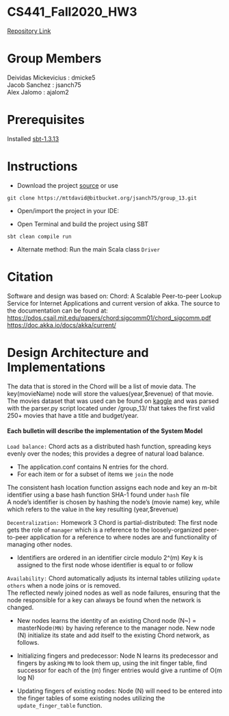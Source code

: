 # CS441_Fall2020_HW3
[Repository Link](https://bitbucket.org/jsanch75/group_13/src/master/)

# Group Members
Deividas Mickevicius : dmicke5 <br>
Jacob Sanchez : jsanch75 <br>
Alex Jalomo : ajalom2 <br>

# Prerequisites
Installed [sbt-1.3.13](https://www.scala-sbt.org/download.html) 

# Instructions
* Download the project [source](https://bitbucket.org/jsanch75/group_13/src/master/) or use

`git clone https://mttdavid@bitbucket.org/jsanch75/group_13.git`

* Open/import the project in your IDE:

* Open Terminal and build the project using SBT

`sbt clean compile run`

* Alternate method: Run the main Scala class ``
Driver
``

# Citation
Software and design was based on: Chord: A Scalable Peer-to-peer Lookup Service for Internet Applications and current version of akka.
The source to the documentation can be found at:  <br>
https://pdos.csail.mit.edu/papers/chord:sigcomm01/chord_sigcomm.pdf <br>
https://doc.akka.io/docs/akka/current/


# Design Architecture and Implementations
The data that is stored in the Chord will be a list of movie data.
The key(movieName) node will store the values(year,$revenue) of that movie. <br>
The movies dataset that was used can be found on [kaggle](https://www.kaggle.com/rounakbanik/the-movies-dataset?select=movies_metadata.csv)
and was parsed with the parser.py script located under /group_13/ that takes the first valid 250+ movies that have a title and budget/year.

#### Each bulletin will describe the implementation of the System Model
`Load balance:` Chord acts as a distributed hash function,
spreading keys evenly over the nodes; this provides a degree
of natural load balance.

* The application.conf contains N entries for the chord.
* For each item or for a subset of items we `join` the node 

The consistent hash location function assigns each node and key an m-bit identifier using a base hash function SHA-1 found under `hash` file <br>
A node’s identifier is chosen by hashing the node’s (movie name) key, while which refers to the value in the key resulting (year,$revenue)

`Decentralization:` Homework 3 Chord is partial-distributed: The first node gets the role of `manager`
which is a reference to the loosely-organized peer-to-peer application for a reference to where nodes are and functionality of managing other nodes.

* Identifiers are ordered in an identifier circle modulo 2^(m) Key k is assigned to the first node whose identifier is equal to or follow

`Availability:` Chord automatically adjusts its internal tables utilizing `update others` when a node joins or is removed. <br>
The reflected newly joined nodes as well as node failures, ensuring that the node responsible for a key can always be found when the network is changed.

* New nodes learns the identity of an existing Chord node (N~) = masterNode`(MN)` by having reference to the manager node.
New node (N) initialize its state and add itself to the existing Chord network, as follows.

* Initializing fingers and predecessor: Node N learns its predecessor and fingers by asking `MN` to look them up, using the
init finger table, find successor for each of the (m) finger entries would give a runtime of O(m log N)

* Updating fingers of existing nodes: Node (N) will need to be entered into the finger tables of some existing nodes utilizing the `update_finger_table` function.